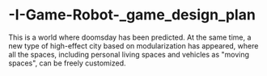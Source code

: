 # -I-Game-Robot-_game_design_plan
This is a world where doomsday has been predicted. At the same time, a new type of high-effect city based on modularization has appeared, where all the spaces, including personal living spaces and vehicles as "moving spaces", can be freely customized.
